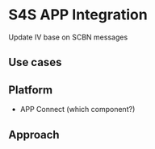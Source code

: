 # S4S APP Integration

Update IV base on SCBN messages

## Use cases

## Platform

- APP Connect (which component?)

## Approach
